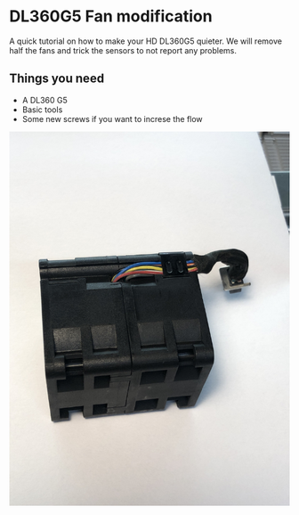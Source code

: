 # DL360G5 Fan modification
A quick tutorial on how to make your HD DL360G5 quieter. We will remove half the fans and trick the sensors to not report any problems.  

## Things you need  
- A DL360 G5  
- Basic tools  
- Some new screws if you want to increse the flow  


![alt text](https://github.com/hbsagen/DL360G5_fan_mod/blob/main/images/IMG_6491.JPG?raw=true)
